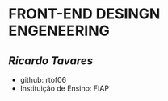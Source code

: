 # FRONT-END DESINGN ENGENEERING

## _Ricardo Tavares_

- github: rtof06
- Instituição de Ensino: FIAP

